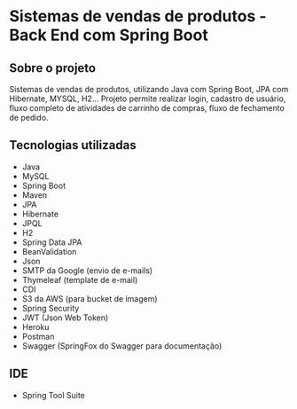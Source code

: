 # Sistemas de vendas de produtos - Back End com Spring Boot

## Sobre o projeto

Sistemas de vendas de produtos, utilizando Java com Spring Boot, JPA com Hibernate, MYSQL, H2...
Projeto permite realizar login, cadastro de usuário, fluxo completo de atividades de carrinho de compras, fluxo de fechamento de pedido.

## Tecnologias utilizadas

- Java
- MySQL
- Spring Boot 
- Maven
- JPA
- Hibernate
- JPQL
- H2 
- Spring Data JPA
- BeanValidation
- Json
- SMTP da Google (envio de e-mails)
- Thymeleaf (template de e-mail)
- CDI
- S3 da AWS (para bucket de imagem)
- Spring Security
- JWT (Json Web Token)
- Heroku
- Postman
- Swagger (SpringFox do Swagger para documentação)

## IDE
- Spring Tool Suite
